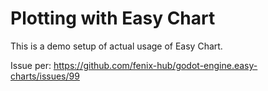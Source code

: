 # Plotting with Easy Chart

This is a demo setup of actual usage of Easy Chart.

Issue per: https://github.com/fenix-hub/godot-engine.easy-charts/issues/99
